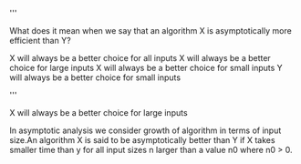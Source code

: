 '''

What does it mean when we say that an algorithm X is asymptotically more efficient than Y?

X will always be a better choice for all inputs
X will always be a better choice for large inputs
X will always be a better choice for small inputs
Y will always be a better choice for small inputs

'''

X will always be a better choice for large inputs

In asymptotic analysis we consider growth of algorithm in terms of input size.An algorithm X
is said to be asymptotically better than Y if X takes smaller time than y for all input sizes n
larger than a value n0 where n0 > 0.
